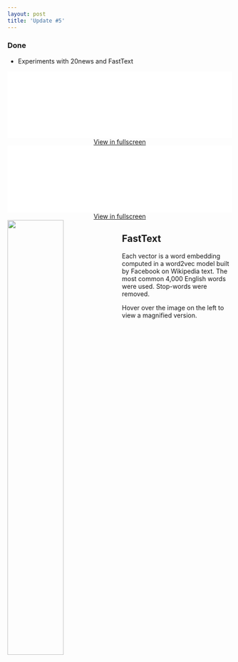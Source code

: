 ```yaml
---
layout: post
title: 'Update #5'
---
```

### Done
  * Experiments with 20news and FastText

<html>
<head>
	<meta charset="utf-8">
	<meta http-equiv="X-UA-Compatible" content="IE=edge,chrome=1">
	<meta name="designer" content="imgix">
	<meta name="developer" content="imgix">
	<meta name="viewport" content="width=device-width,initial-scale=1,maximum-scale=1,maximum-scale=1">
	<meta http-equiv="Accept-CH" content="DPR, Width, Viewport-Width">

<link rel="stylesheet" media="screen, projection" href="{{ site.baseurl }}/public/css/drift-basic.css">
<style type="text/css">

  .wrapper {
    margin: 0 auto;
    width: 860px;
  }
  .drift-demo-trigger {
    width: 50%;
    float: left;
  }
  .detail {
    position: relative;
    width: 49%;
    margin-left: 1%;
    float: left;
    margin-bottom: 7em;
  }
  .ix-link {
    display: block;
    margin-bottom: 3em;
  }

  @media (max-width: 900px) {
    .wrapper {
      text-align: center;
      width: auto;
    }
    .detail,
    .drift-demo-trigger {
      float: none;
    }
    .drift-demo-trigger {
      max-width: 100%;
      width: auto;
      margin: 0 auto;
    }
    .detail {
      margin: 0;
      width: auto;
    }
    .drift-bounding-box {
      display: none;
    }
  }
</style>
</head>

<body>
<iframe class="slideshow-iframe" src="{{ site.baseurl }}/slides/fasttext.html"
style="width:100%" frameborder="0" scrolling="no" onload="resizeIframe(this)"></iframe>
<center><a href="{{ site.baseurl }}/slides/fasttext.html">View in fullscreen</a></center>

<iframe class="slideshow-iframe" src="{{ site.baseurl }}/slides/20news.html"
style="width:100%" frameborder="0" scrolling="no" onload="resizeIframe(this)"></iframe>
<center><a href="{{ site.baseurl }}/slides/20news.html">View in fullscreen</a></center>

<div class="wrapper">
  <img class="drift-demo-trigger" data-zoom="{{ site.baseurl }}/public/update_5/train.png" src="{{ site.baseurl }}/public/update_5/train.png">
  <div class="detail">
    <section>
      <h1>FastText</h1>
      <p>Each vector is a word embedding computed in a word2vec model built by Facebook on Wikipedia text. The most common 4,000 English words were used. Stop-words were removed.</p>
      <p>Hover over the image on the left to view a magnified version.</p>
    </section>
  </div>
</div>

<script src="{{ site.baseurl }}/js/Drift.js"></script>
<script>
  new Drift(document.querySelector('.drift-demo-trigger'), {
			paneContainer: document.querySelector('.detail'),
			inlinePane: 900,
			inlineOffsetY: -85,
			containInline: true,
			hoverBoundingBox: true
  });
</script>

</body>

</html>
